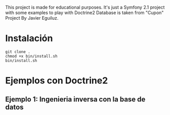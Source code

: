 This project is made for educational purposes.
It's just a Symfony 2.1 project with some examples to play with Doctrine2
Database is taken from "Cupon" Project By Javier Eguiluz.

Instalación
===========

    git clone .
    chmod +x bin/install.sh
    bin/install.sh

Ejemplos con Doctrine2
======================

Ejemplo 1: Ingenieria inversa con la base de datos
---------


